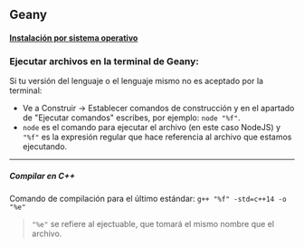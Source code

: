 ## Geany

#### [Instalación por sistema operativo](https://github.com/mondeja/fullstack/tree/master/utils/ides/geany/install.md)

### Ejecutar archivos en la terminal de Geany:
Si tu versión del lenguaje o el lenguaje mismo no es aceptado por la terminal:

- Ve a Construir -> Establecer comandos de construcción y en el apartado de "Ejecutar comandos" escribes, por ejemplo: `node "%f"`.
- `node` es el comando para ejecutar el archivo (en este caso NodeJS) y  `"%f"` es la expresión regular que hace referencia al archivo que estamos ejecutando.
_______________________

##### Compilar en C++
Comando de compilación para el último estándar:
`g++ "%f" -std=c++14 -o "%e"`

>`"%e"` se refiere al ejectuable, que tomará el mismo nombre que el archivo.
